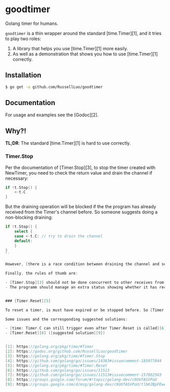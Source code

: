 # goodtimer

Golang timer for humans.

`goodtimer` is a thin wrapper around the standard [time.Timer][1], and it tries to play two roles:

1. A library that helps you use [time.Timer][1] more easily.
2. As well as a demonstration that shows you how to use [time.Timer][1] correctly.


## Installation

```bash
$ go get -u github.com/RussellLuo/goodtimer
```


## Documentation

For usage and examples see the [Godoc][2].


## Why?!

**TL;DR**: The standard [time.Timer][1] is hard to use correctly.

### Timer.Stop

Per the documentation of [Timer.Stop][3], to stop the timer created with NewTimer, you need to check the return value and drain the channel if necessary:

```go
if !t.Stop() {
	<-t.C
}
```

But the draining operation will be blocked if the the program has already received from the Timer's channel before. So someone suggests doing a non-blocking draining:

```go
if !t.Stop() {
	select {
	case <-t.C: // try to drain the channel
	default:
	}
}
``

However, [there is a race condition between draining the channel and sending time into the channel][4].

Finally, the rules of thumb are:

- [Timer.Stop][3] should not be done concurrent to other receives from the Timer's channel.
- The programm should manage an extra status showing whether it has received from the Timer's channel or not.


### [Timer.Reset][5]

To reset a timer, is must have expired or be stopped before. So [Timer.Reset][5] has almost the same issue with [Timer.Stop[3].

Some issues and the corresponding suggested solutions:

- [time: Timer.C can still trigger even after Timer.Reset is called][6] ([suggested solution][7])
- [Timer.Reset][8] ([suggested solution][9])


[1]: https://golang.org/pkg/time/#Timer
[2]: https://godoc.org/github.com/RussellLuo/goodtimer 
[3]: https://golang.org/pkg/time/#Timer.Stop
[4]: https://github.com/golang/go/issues/14383#issuecomment-185977844
[5]: https://golang.org/pkg/time/#Timer.Reset
[6]: https://github.com/golang/go/issues/11513
[7]: https://github.com/golang/go/issues/11513#issuecomment-157062583
[8]: https://groups.google.com/forum/#!topic/golang-dev/c9UUfASVPoU
[9]: https://groups.google.com/d/msg/golang-dev/c9UUfASVPoU/tlbK2BpFEwAJ
